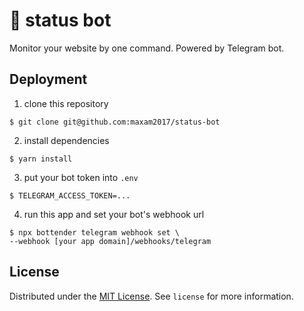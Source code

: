 # 👀 status bot

Monitor your website by one command. Powered by Telegram bot.

## Deployment

1. clone this repository

```
$ git clone git@github.com:maxam2017/status-bot
```

2. install dependencies

```
$ yarn install
```

3. put your bot token into `.env`

```
$ TELEGRAM_ACCESS_TOKEN=...
```

4. run this app and set your bot's webhook url

```
$ npx bottender telegram webhook set \
--webhook [your app domain]/webhooks/telegram
```

## License

Distributed under the [MIT License](https://choosealicense.com/licenses/mit/). See `license` for more information.
